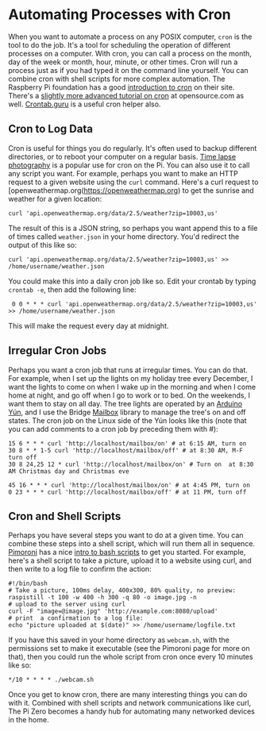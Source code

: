 # Automating Processes with Cron

When you want to automate a process on any POSIX computer, `cron` is the tool to do the job. It's a tool for scheduling the operation of different processes on a computer. With cron, you can call a process on the month, day of the week or month, hour, minute, or other times. Cron will run a process just as if you had typed it on the command line yourself. You can combine cron with shell scripts for more complex automation. The Raspberry Pi foundation has a good [introduction to cron](https://www.raspberrypi.org/documentation/linux/usage/cron.md) on their site. There's a [slightly more advanced tutorial on cron](https://opensource.com/article/17/11/how-use-cron-linux) at opensource.com as well. [Crontab.guru](https://crontab.guru/) is a useful cron helper also.

## Cron to Log Data

Cron is useful for things you do regularly. It's often used to backup different directories, or to reboot your computer on a regular basis. [Time lapse photography](timelapse.md) is a popular use for cron on the Pi. You can also use it to call any script you want. For example, perhaps you want to make an HTTP request to a given website using the `curl` command. Here's a curl request to [openweathermap.org(https://openweathermap.org) to get the sunrise and weather for a given location:

````
curl 'api.openweathermap.org/data/2.5/weather?zip=10003,us'
````

The result of this is a JSON string, so perhaps you want append this to a file of times called `weather.json` in your home directory. You'd redirect the output of this like so:

````
curl 'api.openweathermap.org/data/2.5/weather?zip=10003,us' >> /home/username/weather.json
````

You could make this into a daily cron job like so. Edit your crontab by typing `crontab -e`, then add the following line:

````
 0 0 * * * curl 'api.openweathermap.org/data/2.5/weather?zip=10003,us' >> /home/username/weather.json
````
This will make the request every day at midnight. 

## Irregular Cron Jobs

Perhaps you want a cron job that runs at irregular times. You can do that. For example, when I set up the lights on my holiday tree every December, I want the lights to come on when I wake up in the morning and when I come home at night, and go off when I go to work or to bed. On the weekends, I want them to stay on all day. The tree lights are operated by an [Arduino Yún](https://www.arduino.cc/en/Guide/ArduinoYunRev2), and I use the Bridge [Mailbox](https://www.arduino.cc/en/Reference/YunMailboxConstructor) library to manage the tree's on and off states. The cron job on the Linux side of the Yún looks like this (note that you can add comments to a cron job by preceding them with #):

````
15 6 * * * curl 'http://localhost/mailbox/on' # at 6:15 AM, turn on
30 8 * * 1-5 curl 'http://localhost/mailbox/off' # at 8:30 AM, M-F turn off
30 8 24,25 12 * curl 'http://localhost/mailbox/on' # Turn on  at 8:30 AM Christmas day and Christmas eve

45 16 * * * curl 'http://localhost/mailbox/on' # at 4:45 PM, turn on
0 23 * * * curl 'http://localhost/mailbox/off' # at 11 PM, turn off
````

## Cron and Shell Scripts

Perhaps you have several steps you want to do at a given time. You can combine these steps into a shell script, which will run them all in sequence. [Pimoroni](https://learn.pimoroni.com/) has a nice [intro to bash scripts](https://learn.pimoroni.com/tutorial/bash/getting-started-with-bash) to get you started. For example, here's a shell script to take a picture, upload it to a website using curl, and then write to a log file to confirm the action:

````
#!/bin/bash
# Take a picture, 100ms delay, 400x300, 80% quality, no preview:
raspistill -t 100 -w 400 -h 300 -q 80 -o image.jpg -n
# upload to the server using curl
curl -F "image=@image.jpg" 'http://example.com:8080/upload'
# print  a confirmation to a log file:
echo "picture uploaded at $(date)" >> /home/username/logfile.txt
````

If you have this saved in your home directory as `webcam.sh`, with the permissions set to make it executable (see the Pimoroni page for more on that), then you could run the whole script from cron once every 10 minutes like so:

````
*/10 * * * * ./webcam.sh
````

Once you get to know cron, there are many interesting things you can do with it. Combined with shell scripts and network communications like curl, The Pi Zero becomes a handy hub for automating many networked devices in the home. 